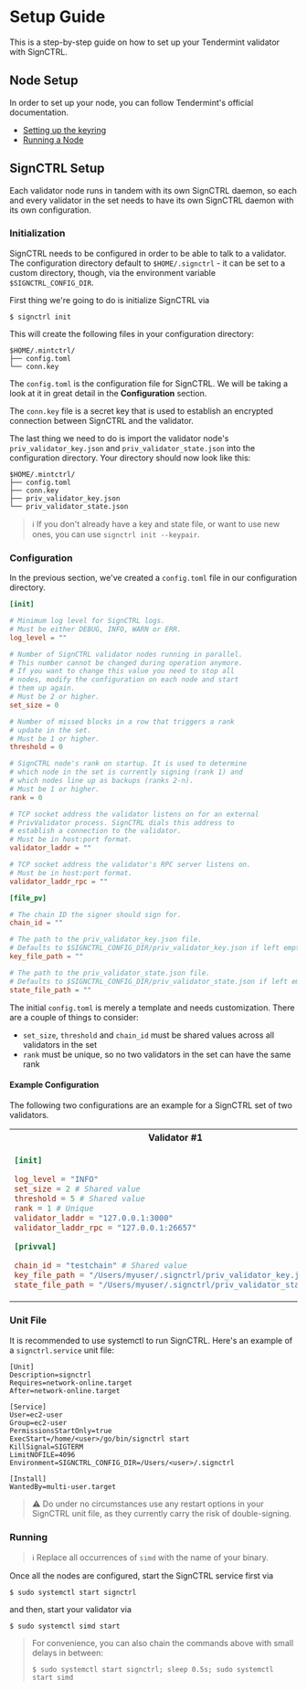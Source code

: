 # Setup Guide

This is a step-by-step guide on how to set up your Tendermint validator with SignCTRL.

## Node Setup

In order to set up your node, you can follow Tendermint's official documentation.

* [Setting up the keyring](https://docs.cosmos.network/master/run-node/keyring.html)
* [Running a Node](https://docs.cosmos.network/master/run-node/run-node.html)

## SignCTRL Setup

Each validator node runs in tandem with its own SignCTRL daemon, so each and every validator in the set needs to have its own SignCTRL daemon with its own configuration.

### Initialization

SignCTRL needs to be configured in order to be able to talk to a validator. The configuration directory default to `$HOME/.signctrl` - it can be set to a custom directory, though, via the environment variable `$SIGNCTRL_CONFIG_DIR`.

First thing we're going to do is initialize SignCTRL via

```shell
$ signctrl init
```

This will create the following files in your configuration directory:

```text
$HOME/.mintctrl/
├── config.toml
└── conn.key
```

The `config.toml` is the configuration file for SignCTRL. We will be taking a look at it in great detail in the **Configuration** section.

The `conn.key` file is a secret key that is used to establish an encrypted connection between SignCTRL and the validator.

The last thing we need to do is import the validator node's `priv_validator_key.json` and `priv_validator_state.json` into the configuration directory. Your directory should now look like this:

```text
$HOME/.mintctrl/
├── config.toml
├── conn.key
├── priv_validator_key.json
└── priv_validator_state.json
```

> :information_source: If you don't already have a key and state file, or want to use new ones, you can use `signctrl init --keypair`.

### Configuration

In the previous section, we've created a `config.toml` file in our configuration directory.

```toml
[init]

# Minimum log level for SignCTRL logs.
# Must be either DEBUG, INFO, WARN or ERR.
log_level = ""

# Number of SignCTRL validator nodes running in parallel.
# This number cannot be changed during operation anymore.
# If you want to change this value you need to stop all
# nodes, modify the configuration on each node and start
# them up again.
# Must be 2 or higher.
set_size = 0

# Number of missed blocks in a row that triggers a rank
# update in the set.
# Must be 1 or higher.
threshold = 0

# SignCTRL node's rank on startup. It is used to determine
# which node in the set is currently signing (rank 1) and
# which nodes line up as backups (ranks 2-n).
# Must be 1 or higher.
rank = 0

# TCP socket address the validator listens on for an external
# PrivValidator process. SignCTRL dials this address to
# establish a connection to the validator.
# Must be in host:port format.
validator_laddr = ""

# TCP socket address the validator's RPC server listens on.
# Must be in host:port format.
validator_laddr_rpc = ""

[file_pv]

# The chain ID the signer should sign for.
chain_id = ""

# The path to the priv_validator_key.json file.
# Defaults to $SIGNCTRL_CONFIG_DIR/priv_validator_key.json if left empty.
key_file_path = ""

# The path to the priv_validator_state.json file.
# Defaults to $SIGNCTRL_CONFIG_DIR/priv_validator_state.json if left empty.
state_file_path = ""
```

The initial `config.toml` is merely a template and needs customization. There are a couple of things to consider:

* `set_size`, `threshold` and `chain_id` must be shared values across all validators in the set
* `rank` must be unique, so no two validators in the set can have the same rank

#### Example Configuration

The following two configurations are an example for a SignCTRL set of two validators.

<table>
<tr>
<th>Validator #1</th>
<th>Validator #2</th>
</tr>
<tr>
<td>

```toml
[init]

log_level = "INFO"
set_size = 2 # Shared value
threshold = 5 # Shared value
rank = 1 # Unique
validator_laddr = "127.0.0.1:3000"
validator_laddr_rpc = "127.0.0.1:26657"

[privval]

chain_id = "testchain" # Shared value
key_file_path = "/Users/myuser/.signctrl/priv_validator_key.json"
state_file_path = "/Users/myuser/.signctrl/priv_validator_state.json"
```

</td>
<td>

```toml
[init]

log_level = "INFO"
set_size = 2 # Shared value
threshold = 5 # Shared value
rank = 2 # Unique
validator_laddr = "127.0.0.1:3000"
validator_laddr_rpc = "127.0.0.1:26657"

[privval]

chain_id = "testchain" # Shared value
key_file_path = "/Users/myuser/.signctrl/priv_validator_key.json"
state_file_path = "/Users/myuser/.signctrl/priv_validator_state.json"
```

</td>
</tr>
</table>

### Unit File

It is recommended to use systemctl to run SignCTRL. Here's an example of a `signctrl.service` unit file:

```text
[Unit]
Description=signctrl
Requires=network-online.target
After=network-online.target

[Service]
User=ec2-user
Group=ec2-user
PermissionsStartOnly=true
ExecStart=/home/<user>/go/bin/signctrl start
KillSignal=SIGTERM
LimitNOFILE=4096
Environment=SIGNCTRL_CONFIG_DIR=/Users/<user>/.signctrl

[Install]
WantedBy=multi-user.target
```

> :warning: Do under no circumstances use any restart options in your SignCTRL unit file, as they currently carry the risk of double-signing.

### Running

> :information_source: Replace all occurrences of `simd` with the name of your binary.

Once all the nodes are configured, start the SignCTRL service first via

```shell
$ sudo systemctl start signctrl
```

and then, start your validator via

```shell
$ sudo systemctl simd start
```

> For convenience, you can also chain the commands above with small delays in between:
> ```shell
> $ sudo systemctl start signctrl; sleep 0.5s; sudo systemctl start simd
> ```